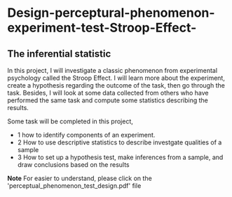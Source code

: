 # Design-perceptural-phenomenon-experiment-test-Stroop-Effect-
## The inferential statistic
In this project, I will investigate a classic phenomenon from experimental psychology called the Stroop Effect.
I will learn more about the experiment, create a hypothesis regarding the outcome of the task, then go through the task. Besides, I will look at some data collected from others who have performed the same task and compute some statistics describing the results. 

Some task will be completed in this project, 
- 1 how to identify components of an experiment. 
- 2 How to use descriptive statistics to describe investgate qualities of a sample
- 3 How to set up a hypothesis test, make inferences from a sample, and draw conclusions based on the results
 
**Note**
For easier to understand, please click on the 'perceptual_phenomenon_test_design.pdf' file
